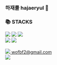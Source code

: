 ### 하재률 hajaeryul 👋

<div><h3>📚 STACKS</h1></div>
<div>
  <img src="https://img.shields.io/badge/CSS-1572B6?style=for-the-badget&logo=CSS3&logoColor=white">
  <img src="https://img.shields.io/badge/HTML-E34F26?style=for-the-badget&logo=HTML5&logoColor=white">
  <img src="https://img.shields.io/badge/JavaScript-F7DF1E?style=for-the-badget&logo=JavaScript&logoColor=white"/>
  <br>
  
  <img src="https://img.shields.io/badge/Java-006600?style=for-the-badget&logo=Java&logoColor=white">
  <img src="https://img.shields.io/badge/Spring Boot-6DB33F?style=for-the-badget&logo=Spring Boot&logoColor=white">
</div>
<br>
<div>
  <a href="mailto:wofbf2@gmail.com">
    <img src="https://img.shields.io/badge/Gmail-D0A9F5?style=flat-square&logo=Gmail&logoColor=white&link=mailto:wofbf2@gmail.com"/>
    wofbf2@gmail.com
  </a>
</div>
<div>
  <a href="[https://www.notion.so/5ffd58dbc57941d99deba9c9c6936f37](https://kindhearted-cause-290.notion.site/5ffd58dbc57941d99deba9c9c6936f37)">
    <img src="https://img.shields.io/badge/Notion-000000?style=flat-square&logo=Notion&logoColor=white&link=https://kindhearted-cause-290.notion.site/5ffd58dbc57941d99deba9c9c6936f37"/>
</div>
<!--
**hajaeryul/hajaeryul** is a ✨ _special_ ✨ repository because its `README.md` (this file) appears on your GitHub profile.

Here are some ideas to get you started:

- 🔭 I’m currently working on ...
- 🌱 I’m currently learning ...
- 👯 I’m looking to collaborate on ...
- 🤔 I’m looking for help with ...
- 💬 Ask me about ...
- 📫 How to reach me: ...
- 😄 Pronouns: ...
- ⚡ Fun fact: ...
-->
